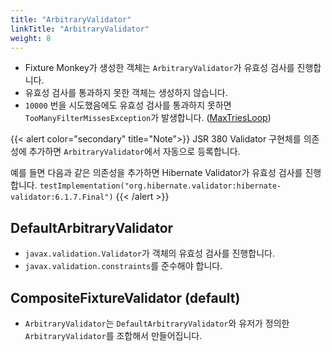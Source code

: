 ```yaml
---
title: "ArbitraryValidator"
linkTitle: "ArbitraryValidator"
weight: 8
---
```

- Fixture Monkey가 생성한 객체는 `ArbitraryValidator`가 유효성 검사를 진행합니다.
- 유효성 검사를 통과하지 못한 객체는 생성하지 않습니다.
- `10000` 번을 시도했음에도 유효성 검사를 통과하지 못하면 `TooManyFilterMissesException`가 발생합니다. ([MaxTriesLoop](https://github.com/jlink/jqwik/blob/master/engine/src/main/java/net/jqwik/engine/properties/MaxTriesLoop.java))

{{< alert color="secondary" title="Note">}}
JSR 380 Validator 구현체를 의존성에 추가하면 `ArbitraryValidator`에서 자동으로 등록합니다.

예를 들면 다음과 같은 의존성을 추가하면 Hibernate Validator가 유효성 검사를 진행합니다.
`testImplementation("org.hibernate.validator:hibernate-validator:6.1.7.Final")`
{{< /alert >}}

## DefaultArbitraryValidator
- `javax.validation.Validator`가 객체의 유효성 검사를 진행합니다.
- `javax.validation.constraints`를 준수해야 합니다.

## CompositeFixtureValidator (default)
- `ArbitraryValidator`는 `DefaultArbitraryValidator`와 유저가 정의한 `ArbitraryValidator`를 조합해서 만들어집니다.
